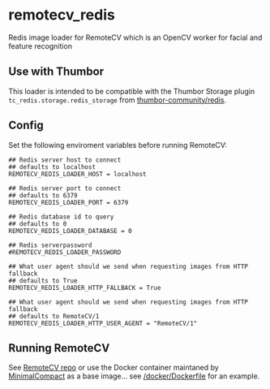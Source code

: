# remotecv_redis
Redis image loader for RemoteCV which is an OpenCV worker for facial and feature recognition

## Use with Thumbor
This loader is intended to be compatible with the Thumbor Storage plugin `tc_redis.storage.redis_storage` from [thumbor-community/redis](https://github.com/thumbor-community/redis).

## Config

Set the following enviroment variables before running RemoteCV:
```
## Redis server host to connect
## defaults to localhost
REMOTECV_REDIS_LOADER_HOST = localhost

## Redis server port to connect
## defaults to 6379
REMOTECV_REDIS_LOADER_PORT = 6379

## Redis database id to query
## defaults to 0
REMOTECV_REDIS_LOADER_DATABASE = 0

## Redis serverpassword
#REMOTECV_REDIS_LOADER_PASSWORD

## What user agent should we send when requesting images from HTTP fallback
## defaults to True
REMOTECV_REDIS_LOADER_HTTP_FALLBACK = True

## What user agent should we send when requesting images from HTTP fallback
## defaults to RemoteCV/1
REMOTECV_REDIS_LOADER_HTTP_USER_AGENT = "RemoteCV/1"
```

## Running RemoteCV

See [RemoteCV repo](https://github.com/thumbor/remotecv)
or use the Docker container maintaned by [MinimalCompact](https://github.com/MinimalCompact/thumbor/tree/master/remotecv) as a base image... see [/docker/Dockerfile](https://github.com/MinimalCompact/benneic/tree/master/docker) for an example.

